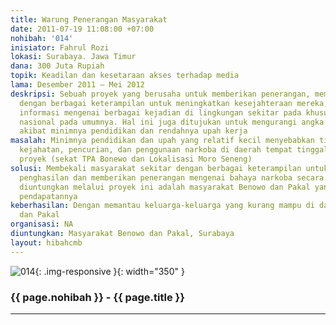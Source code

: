 ```yaml
---
title: Warung Penerangan Masyarakat
date: 2011-07-19 11:08:00 +07:00
nohibah: '014'
inisiator: Fahrul Rozi
lokasi: Surabaya. Jawa Timur
dana: 300 Juta Rupiah
topik: Keadilan dan kesetaraan akses terhadap media
lama: Desember 2011 – Mei 2012
deskripsi: Sebuah proyek yang berusaha untuk memberikan penerangan, membekali masyarakat
  dengan berbagai keterampilan untuk meningkatkan kesejahteraan mereka, serta memberikan
  informasi mengenai berbagai kejadian di lingkungan sekitar pada khususnya dan kejadian
  nasional pada umumnya. Hal ini juga ditujukan untuk mengurangi angka kriminalitas
  akibat minimnya pendidikan dan rendahnya upah kerja
masalah: Minimnya pendidikan dan upah yang relatif kecil menyebabkan tingginya angka
  kejahatan, pencurian, dan penggunaan narkoba di daerah tempat tinggal inisiator
  proyek (sekat TPA Bonewo dan Lokalisasi Moro Seneng)
solusi: Membekali masyarakat sekitar dengan berbagai keterampilan untuk meningkatkan
  penghasilan dan memberikan penerangan mengenai bahaya narkoba secara rutin. Yang
  diuntungkan melalui proyek ini adalah masyarakat Benowo dan Pakal yang masih kurang
  pendapatannya
keberhasilan: Dengan memantau keluarga-keluarga yang kurang mampu di daerah Benoeo
  dan Pakal
organisasi: NA
diuntungkan: Masyarakat Benowo dan Pakal, Surabaya
layout: hibahcmb
---
```


![014](/static/img/hibahcmb/014.png){: .img-responsive }{: width="350" }

### {{ page.nohibah }} - {{ page.title }}

---
